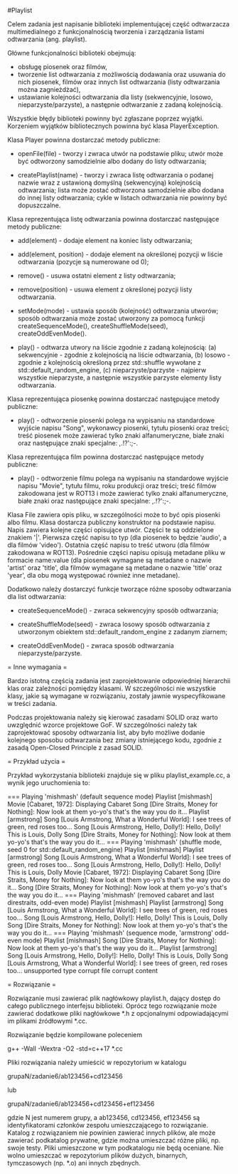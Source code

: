 #Playlist

Celem zadania jest napisanie biblioteki implementującej część odtwarzacza multimedialnego
z funkcjonalnością tworzenia i zarządzania listami odtwarzania (ang. playlist).

Główne funkcjonalności biblioteki obejmują:
* obsługę piosenek oraz filmów,
* tworzenie list odtwarzania z możliwością dodawania oraz usuwania do nich piosenek, filmów
  oraz innych list odtwarzania (listy odtwarzania można zagnieżdżać),
* ustawianie kolejności odtwarzania dla listy (sekwencyjnie, losowo, nieparzyste/parzyste),
  a następnie odtwarzanie z zadaną kolejnością.

Wszystkie błędy biblioteki powinny być zgłaszane poprzez wyjątki. Korzeniem wyjątków
bibliotecznych powinna być klasa PlayerException.

Klasa Player powinna dostarczać metody publiczne:

* openFile(file) - tworzy i zwraca utwór na podstawie pliku; utwór może być odtworzony
  samodzielnie albo dodany do listy odtwarzania;

* createPlaylist(name) - tworzy i zwraca listę odtwarzania o podanej nazwie wraz
  z ustawioną domyślną (sekwencyjną) kolejnością odtwarzania; lista może zostać odtworzona
  samodzielnie albo dodana do innej listy odtwarzania; cykle w listach odtwarzania nie powinny
  być dopuszczalne.

Klasa reprezentująca listę odtwarzania powinna dostarczać następujące metody publiczne:

* add(element) - dodaje element na koniec listy odtwarzania;

* add(element, position) - dodaje element na określonej pozycji w liście odtwarzania (pozycje
  są numerowane od 0);

* remove() - usuwa ostatni element z listy odtwarzania;

* remove(position) - usuwa element z określonej pozycji listy odtwarzania.

* setMode(mode) - ustawia sposób (kolejność) odtwarzania utworów; sposób odtwarzania może
  zostać utworzony za pomocą funkcji createSequenceMode(), createShuffleMode(seed),
  createOddEvenMode().

* play() - odtwarza utwory na liście zgodnie z zadaną kolejnością:
           (a) sekwencyjnie - zgodnie z kolejnością na liście odtwarzania,
           (b) losowo - zgodnie z kolejnością określoną przez std::shuffle wywołane
               z std::default_random_engine,
           (c) nieparzyste/parzyste - najpierw wszystkie nieparzyste, a następnie wszystkie
               parzyste elementy listy odtwarzania.

Klasa reprezentująca piosenkę powinna dostarczać następujące metody publiczne:

* play() - odtworzenie piosenki polega na wypisaniu na standardowe wyjście napisu "Song",
  wykonawcy piosenki, tytułu piosenki oraz treści; treść piosenek może zawierać tylko znaki
  alfanumeryczne, białe znaki oraz następujące znaki specjalne: ,.!?':;-.

Klasa reprezentująca film powinna dostarczać następujące metody publiczne:

* play() - odtworzenie filmu polega na wypisaniu na standardowe wyjście napisu "Movie",
  tytułu filmu, roku produkcji oraz treści; treść filmów zakodowana jest w ROT13 i może
  zawierać tylko znaki alfanumeryczne, białe znaki oraz następujące znaki specjalne: ,.!?':;-.

Klasa File zawiera opis pliku, w szczególności może to być opis piosenki albo filmu.
Klasa dostarcza publiczny konstruktor na podstawie napisu.
Napis zawiera kolejne części opisujące utwór. Części te są oddzielone znakiem '|'.
Pierwsza część napisu to typ (dla piosenek to będzie 'audio', a dla filmów 'video').
Ostatnia część napisu to treść utworu (dla filmów zakodowana w ROT13).
Pośrednie części napisu opisują metadane pliku w formacie name:value (dla piosenek wymagane
są metadane o nazwie 'artist' oraz 'title', dla filmów wymagane są metadane o nazwie 'title'
oraz 'year', dla obu mogą występować również inne metadane).

Dodatkowo należy dostarczyć funkcje tworzące różne sposoby odtwarzania dla list odtwarzania:

* createSequenceMode() - zwraca sekwencyjny sposób odtwarzania;

* createShuffleMode(seed) - zwraca losowy sposób odtwarzania z utworzonym obiektem
  std::default_random_engine z zadanym ziarnem;

* createOddEvenMode() - zwraca sposób odtwarzania nieparzyste/parzyste.

= Inne wymagania =

Bardzo istotną częścią zadania jest zaprojektowanie odpowiedniej hierarchii klas
oraz zależności pomiędzy klasami. W szczególności nie wszystkie klasy, jakie są wymagane
w rozwiązaniu, zostały jawnie wyspecyfikowane w treści zadania.

Podczas projektowania należy się kierować zasadami SOLID oraz warto uwzględnić wzorce
projektowe GoF. W szczególności należy tak zaprojektować sposoby odtwarzania list,
aby było możliwe dodanie kolejnego sposobu odtwarzania bez zmiany istniejącego kodu,
zgodnie z zasadą Open-Closed Principle z zasad SOLID.

= Przykład użycia =

Przykład wykorzystania biblioteki znajduje się w pliku playlist_example.cc, a wynik jego uruchomienia to:

=== Playing 'mishmash' (default sequence mode)
Playlist [mishmash]
Movie [Cabaret, 1972]: Displaying Cabaret
Song [Dire Straits, Money for Nothing]: Now look at them yo-yo's that's the way you do it...
Playlist [armstrong]
Song [Louis Armstrong, What a Wonderful World]: I see trees of green, red roses too...
Song [Louis Armstrong, Hello, Dolly!]: Hello, Dolly! This is Louis, Dolly
Song [Dire Straits, Money for Nothing]: Now look at them yo-yo's that's the way you do it...
=== Playing 'mishmash' (shuffle mode, seed 0 for std::default_random_engine)
Playlist [mishmash]
Playlist [armstrong]
Song [Louis Armstrong, What a Wonderful World]: I see trees of green, red roses too...
Song [Louis Armstrong, Hello, Dolly!]: Hello, Dolly! This is Louis, Dolly
Movie [Cabaret, 1972]: Displaying Cabaret
Song [Dire Straits, Money for Nothing]: Now look at them yo-yo's that's the way you do it...
Song [Dire Straits, Money for Nothing]: Now look at them yo-yo's that's the way you do it...
=== Playing 'mishmash' (removed cabaret and last direstraits, odd-even mode)
Playlist [mishmash]
Playlist [armstrong]
Song [Louis Armstrong, What a Wonderful World]: I see trees of green, red roses too...
Song [Louis Armstrong, Hello, Dolly!]: Hello, Dolly! This is Louis, Dolly
Song [Dire Straits, Money for Nothing]: Now look at them yo-yo's that's the way you do it...
=== Playing 'mishmash' (sequence mode, 'armstrong' odd-even mode)
Playlist [mishmash]
Song [Dire Straits, Money for Nothing]: Now look at them yo-yo's that's the way you do it...
Playlist [armstrong]
Song [Louis Armstrong, Hello, Dolly!]: Hello, Dolly! This is Louis, Dolly
Song [Louis Armstrong, What a Wonderful World]: I see trees of green, red roses too...
unsupported type
corrupt file
corrupt content

= Rozwiązanie =

Rozwiązanie musi zawierać plik nagłówkowy playlist.h, dający dostęp do całego publicznego
interfejsu biblioteki. Oprócz tego rozwiązanie może zawierać dodatkowe pliki nagłówkowe *.h
z opcjonalnymi odpowiadającymi im plikami źródłowymi *.cc.

Rozwiązanie będzie kompilowane poleceniem

g++ -Wall -Wextra -O2 -std=c++17 *.cc

Pliki rozwiązania należy umieścić w repozytorium w katalogu

grupaN/zadanie6/ab123456+cd123456

lub

grupaN/zadanie6/ab123456+cd123456+ef123456

gdzie N jest numerem grupy, a ab123456, cd123456, ef123456 są identyfikatorami
członków zespołu umieszczającego to rozwiązanie. Katalog z rozwiązaniem nie
powinien zawierać innych plików, ale może zawierać podkatalog prywatne, gdzie
można umieszczać różne pliki, np. swoje testy. Pliki umieszczone w tym
podkatalogu nie będą oceniane. Nie wolno umieszczać w repozytorium plików
dużych, binarnych, tymczasowych (np. *.o) ani innych zbędnych.
